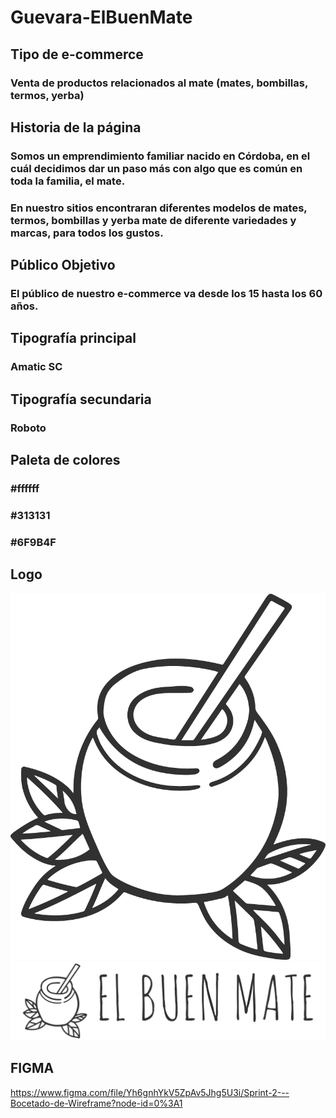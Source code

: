 # Guevara-ElBuenMate

## Tipo de e-commerce
### Venta de productos relacionados al mate (mates, bombillas, termos, yerba)

## Historia de la página
### Somos un emprendimiento familiar nacido en Córdoba, en el cuál decidimos dar un paso más con algo que es común en toda la familia, el mate.
### En nuestro sitios encontraran diferentes modelos de mates, termos, bombillas y yerba mate de diferente variedades y marcas, para todos los gustos. 

## Público Objetivo
### El público de nuestro e-commerce va desde los 15 hasta los 60 años.

## Tipografía principal
### Amatic SC
## Tipografía secundaria
### Roboto

## Paleta de colores
### #ffffff
### #313131
### #6F9B4F

## Logo
![Logo solo](logo_solo.png)
![Logo completo](logo_completo.png)

## FIGMA
https://www.figma.com/file/Yh6gnhYkV5ZpAv5Jhg5U3i/Sprint-2---Bocetado-de-Wireframe?node-id=0%3A1
